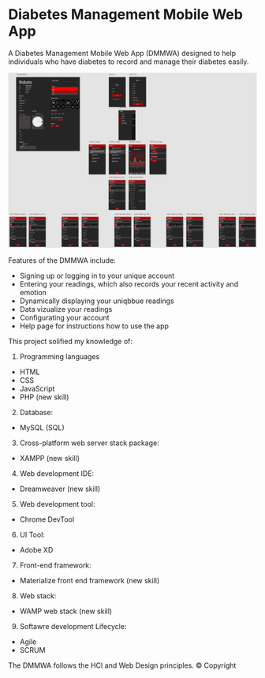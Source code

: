 # Diabetes Management Mobile Web App

A Diabetes Management Mobile Web App (DMMWA) designed to help individuals who have diabetes to record and manage their diabetes easily.

![](whole_wireframe.PNG)

Features of the DMMWA include:
* Signing up or logging in to your unique account
* Entering your readings, which also records your recent activity and emotion
* Dynamically displaying your uniqbbue readings
* Data vizualize your readings
* Configurating your account
* Help page for instructions how to use the app

This project solified my knowledge of:

 1) Programming languages
  *	HTML 
  * CSS 
  * JavaScript 
  *	PHP (new skill)

 2) Database:
  *	MySQL (SQL)

 3) Cross-platform web server stack package:
  *	XAMPP (new skill)
    
 4) Web development IDE:
  *	Dreamweaver (new skill)

 5) Web development tool:
  * Chrome DevTool
  
 6) UI Tool:
  * Adobe XD

 7) Front-end framework:
  *	Materialize front end framework (new skill)

 8) Web stack:
  * WAMP web stack (new skill)

 9) Softawre development Lifecycle:
  * Agile
  * SCRUM

The DMMWA follows the HCI and Web Design principles.
© Copyright



